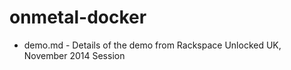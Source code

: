 onmetal-docker
==============

 * demo.md - Details of the demo from Rackspace Unlocked UK, November 2014 Session
 
